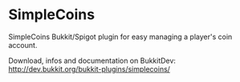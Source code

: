 # SimpleCoins
SimpleCoins Bukkit/Spigot plugin for easy managing a player's coin account.

Download, infos and documentation on BukkitDev:
http://dev.bukkit.org/bukkit-plugins/simplecoins/
